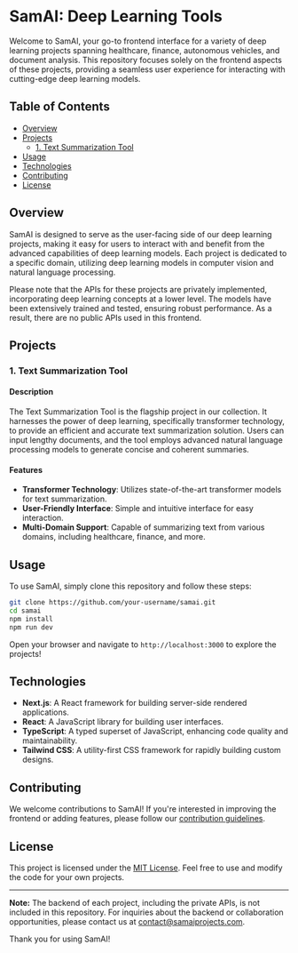 # SamAI: Deep Learning Tools

Welcome to SamAI, your go-to frontend interface for a variety of deep learning projects spanning healthcare, finance, autonomous vehicles, and document analysis. This repository focuses solely on the frontend aspects of these projects, providing a seamless user experience for interacting with cutting-edge deep learning models.

## Table of Contents

- [Overview](#overview)
- [Projects](#projects)
  - [1. Text Summarization Tool](#text-summarization-tool)
- [Usage](#usage)
- [Technologies](#technologies)
- [Contributing](#contributing)
- [License](#license)

## Overview

SamAI is designed to serve as the user-facing side of our deep learning projects, making it easy for users to interact with and benefit from the advanced capabilities of deep learning models. Each project is dedicated to a specific domain, utilizing deep learning models in computer vision and natural language processing.

Please note that the APIs for these projects are privately implemented, incorporating deep learning concepts at a lower level. The models have been extensively trained and tested, ensuring robust performance. As a result, there are no public APIs used in this frontend.

## Projects

### 1. Text Summarization Tool

#### Description

The Text Summarization Tool is the flagship project in our collection. It harnesses the power of deep learning, specifically transformer technology, to provide an efficient and accurate text summarization solution. Users can input lengthy documents, and the tool employs advanced natural language processing models to generate concise and coherent summaries.

#### Features

- **Transformer Technology**: Utilizes state-of-the-art transformer models for text summarization.
- **User-Friendly Interface**: Simple and intuitive interface for easy interaction.
- **Multi-Domain Support**: Capable of summarizing text from various domains, including healthcare, finance, and more.

## Usage

To use SamAI, simply clone this repository and follow these steps:

```bash
git clone https://github.com/your-username/samai.git
cd samai
npm install
npm run dev
```

Open your browser and navigate to `http://localhost:3000` to explore the projects!

## Technologies

- **Next.js**: A React framework for building server-side rendered applications.
- **React**: A JavaScript library for building user interfaces.
- **TypeScript**: A typed superset of JavaScript, enhancing code quality and maintainability.
- **Tailwind CSS**: A utility-first CSS framework for rapidly building custom designs.

## Contributing

We welcome contributions to SamAI! If you're interested in improving the frontend or adding features, please follow our [contribution guidelines](CONTRIBUTING.md).

## License

This project is licensed under the [MIT License](LICENSE). Feel free to use and modify the code for your own projects.

---

**Note:** The backend of each project, including the private APIs, is not included in this repository. For inquiries about the backend or collaboration opportunities, please contact us at [contact@samaiprojects.com](mailto:contact@samaiprojects.com).

Thank you for using SamAI!
